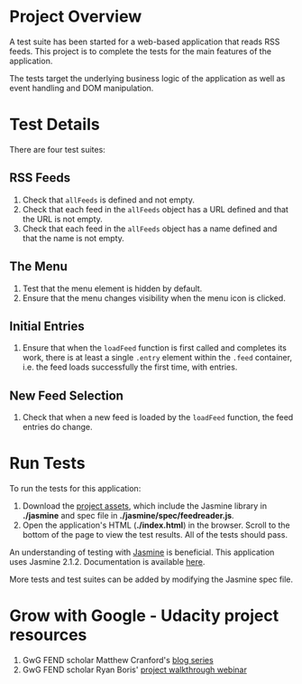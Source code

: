 # Project Overview

A test suite has been started for a web-based application that reads RSS feeds. This project is to complete the tests for the main features of the application. 

The tests target the underlying business logic of the application as well as event handling and DOM manipulation.

# Test Details

There are four test suites:

## RSS Feeds
1. Check that `allFeeds` is defined and not empty.
2. Check that each feed in the `allFeeds` object has a URL defined and that the URL is not empty.
3. Check that each feed in the `allFeeds` object has a name defined and that the name is not empty.

## The Menu
1. Test that the menu element is hidden by default. 
2. Ensure that the menu changes visibility when the menu icon is clicked. 

## Initial Entries
1. Ensure that when the `loadFeed` function is first called and completes its work, there is at least a single `.entry` element within the `.feed` container, i.e. the feed loads successfully the first time, with entries.

## New Feed Selection
1. Check that when a new feed is loaded by the `loadFeed` function, the feed entries do change.

# Run Tests

To run the tests for this application:
1. Download the [project assets](http://github.com/kbatuigas/frontend-nanodegree-feedreader), which include the Jasmine library in **./jasmine** and spec file in **./jasmine/spec/feedreader.js**.
2. Open the application's HTML (**./index.html**) in the browser. Scroll to the bottom of the page to view the test results. All of the tests should pass.

An understanding of testing with [Jasmine](http://jasmine.github.io/) is beneficial. This application uses Jasmine 2.1.2. Documentation is available [here](https://jasmine.github.io/2.1/introduction).

More tests and test suites can be added by modifying the Jasmine spec file.

# Grow with Google - Udacity project resources
1. GwG FEND scholar Matthew Cranford's [blog series](https://matthewcranford.com/feed-reader-walkthrough-part-1-starter-code/)
2. GwG FEND scholar Ryan Boris' [project walkthrough webinar](https://www.youtube.com/watch?v=7kOBXPbDmyw&feature=youtu.be)

